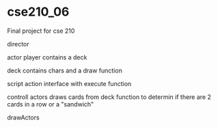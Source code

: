 # cse210_06
Final project for cse 210

director

actor
  player
    contains a deck 
    
  deck
    contains chars and a draw function

script
  action
    interface with execute function

  controll actors
    draws cards from deck
    function to determin if there are 2 cards in a row or a "sandwich"

  drawActors

